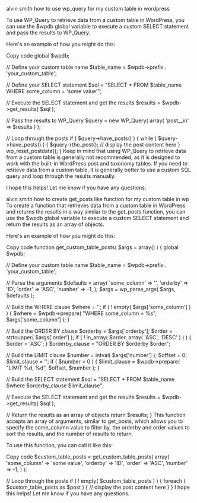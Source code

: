 alvin smith
how to use wp_query for my custom table in wordpress

To use WP_Query to retrieve data from a custom table in WordPress, you can use the $wpdb global variable to execute a custom SELECT statement and pass the results to WP_Query.

Here's an example of how you might do this:

Copy code
global $wpdb;

// Define your custom table name
$table_name = $wpdb->prefix . 'your_custom_table';

// Define your SELECT statement
$sql = "SELECT * FROM $table_name WHERE some_column = 'some value'";

// Execute the SELECT statement and get the results
$results = $wpdb->get_results( $sql );

// Pass the results to WP_Query
$query = new WP_Query( array( 'post__in' => $results ) );

// Loop through the posts
if ( $query->have_posts() ) {
  while ( $query->have_posts() ) {
    $query->the_post();
    // display the post content here
  }
  wp_reset_postdata();
}
Keep in mind that using WP_Query to retrieve data from a custom table is generally not recommended, as it is designed to work with the built-in WordPress post and taxonomy tables. If you need to retrieve data from a custom table, it is generally better to use a custom SQL query and loop through the results manually.

I hope this helps! Let me know if you have any questions.




alvin smith
how to create get_posts like function for my custom table in wp
To create a function that retrieves data from a custom table in WordPress and returns the results in a way similar to the get_posts function, you can use the $wpdb global variable to execute a custom SELECT statement and return the results as an array of objects.

Here's an example of how you might do this:

Copy code
function get_custom_table_posts( $args = array() ) {
  global $wpdb;

  // Define your custom table name
  $table_name = $wpdb->prefix . 'your_custom_table';

  // Parse the arguments
  $defaults = array(
    'some_column' => '',
    'orderby' => 'ID',
    'order' => 'ASC',
    'number' => -1,
  );
  $args = wp_parse_args( $args, $defaults );

  // Build the WHERE clause
  $where = '';
  if ( ! empty( $args['some_column'] ) ) {
    $where = $wpdb->prepare( "WHERE some_column = %s", $args['some_column'] );
  }

  // Build the ORDER BY clause
  $orderby = $args['orderby'];
  $order = strtoupper( $args['order'] );
  if ( ! in_array( $order, array( 'ASC', 'DESC' ) ) ) {
    $order = 'ASC';
  }
  $orderby_clause = "ORDER BY $orderby $order";

  // Build the LIMIT clause
  $number = intval( $args['number'] );
  $offset = 0;
  $limit_clause = '';
  if ( $number > 0 ) {
    $limit_clause = $wpdb->prepare( "LIMIT %d, %d", $offset, $number );
  }

  // Build the SELECT statement
  $sql = "SELECT * FROM $table_name $where $orderby_clause $limit_clause";

  // Execute the SELECT statement and get the results
  $results = $wpdb->get_results( $sql );

  // Return the results as an array of objects
  return $results;
}
This function accepts an array of arguments, similar to get_posts, which allows you to specify the some_column value to filter by, the orderby and order values to sort the results, and the number of results to return.

To use this function, you can call it like this:

Copy code
$custom_table_posts = get_custom_table_posts( array(
  'some_column' => 'some value',
  'orderby' => 'ID',
  'order' => 'ASC',
  'number' => -1,
) );

// Loop through the posts
if ( ! empty( $custom_table_posts ) ) {
  foreach ( $custom_table_posts as $post ) {
    // display the post content here
  }
}
I hope this helps! Let me know if you have any questions.